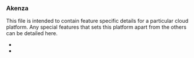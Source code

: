 
### Akenza
This file is intended to contain feature specific details for a particular cloud platform.
Any special features that sets this platform apart from the others can be detailed here.  

*  
*  
